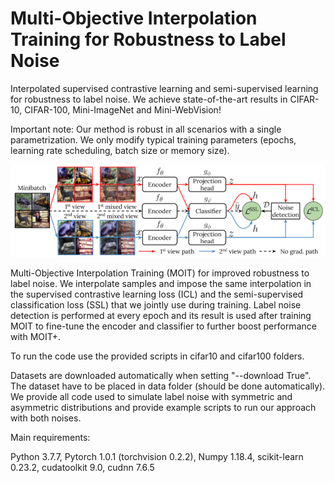 # Multi-Objective Interpolation Training for Robustness to Label Noise

Interpolated supervised contrastive learning and semi-supervised learning for robustness to label noise. We achieve state-of-the-art results in CIFAR-10, CIFAR-100, Mini-ImageNet and Mini-WebVision!

Important note: Our method is robust in all scenarios with a single parametrization. We only modify typical training parameters (epochs, learning rate scheduling, batch size or memory size).

<img src="./Overview.png" width="600">

Multi-Objective Interpolation Training (MOIT) for improved robustness to label noise. We interpolate samples and impose the same interpolation in the supervised contrastive learning loss (ICL) and the semi-supervised classification loss (SSL) that we jointly use during training. Label noise detection is performed at every epoch and its result is used after training MOIT to fine-tune the encoder and classifier to further boost performance with MOIT+.

To run the code use the provided scripts in cifar10 and cifar100 folders.

Datasets are downloaded automatically when setting "--download True". The dataset have to be placed in data folder (should be done automatically). We provide all code used to simulate label noise with symmetric and asymmetric distributions and provide example scripts to run our approach with both noises.

Main requirements:

Python 3.7.7, Pytorch 1.0.1 (torchvision 0.2.2), Numpy 1.18.4, scikit-learn 0.23.2, cudatoolkit 9.0, cudnn 7.6.5




